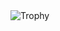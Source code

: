 <img src="https://github-profile-trophy.vercel.app/?username=bluedyrimuru&theme=dark_lover&row=1&column=7&no-bg=true&no-frame=true&rank=SECRET,SSS,SS,S,AAA,AA,A,B,C" alt="Trophy" />
